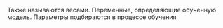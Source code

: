 Также называются весами.
Переменные, определяющие обученную модель. Параметры подбираются в процессе обучения